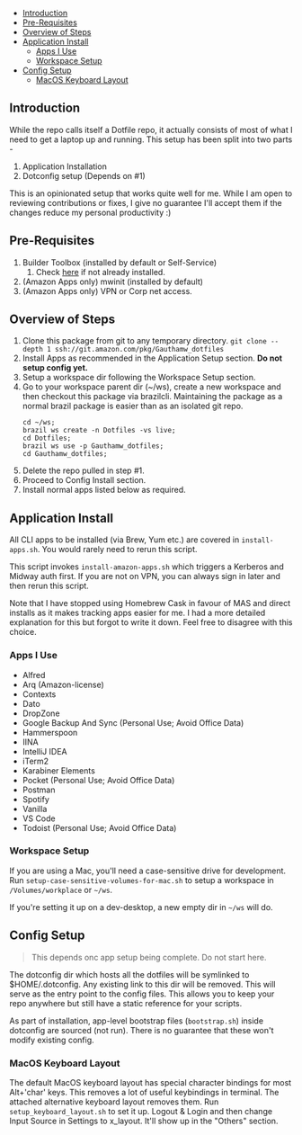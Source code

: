 - [Introduction](#introduction)
- [Pre-Requisites](#pre-requisites)
- [Overview of Steps](#overview-of-steps)
- [Application Install](#application-install)
  - [Apps I Use](#apps-i-use)
  - [Workspace Setup](#workspace-setup)
- [Config Setup](#config-setup)
  - [MacOS Keyboard Layout](#macos-keyboard-layout)

## Introduction
While the repo calls itself a Dotfile repo, it actually consists of most of what I need to get a laptop up and running. This setup has been split into two parts -
1. Application Installation
2. Dotconfig setup (Depends on #1)

This is an opinionated setup that works quite well for me. While I am open to reviewing contributions or fixes, I give no guarantee I'll accept them if the changes reduce my personal productivity :)

## Pre-Requisites
1. Builder Toolbox (installed by default or Self-Service)
   1. Check [here](https://builderhub.corp.amazon.com/docs/builder-toolbox/user-guide/getting-started.html) if not already installed.
2. (Amazon Apps only) mwinit (installed by default)
3. (Amazon Apps only) VPN or Corp net access.

## Overview of Steps
1. Clone this package from git to any temporary directory. `git clone --depth 1 ssh://git.amazon.com/pkg/Gauthamw_dotfiles`
2. Install Apps as recommended in the Application Setup section. **Do not setup config yet.**
3. Setup a workspace dir following the Workspace Setup section.
4. Go to your workspace parent dir (~/ws), create a new workspace and then checkout this package via brazilcli. Maintaining the package as a normal brazil package is easier than as an isolated git repo.
    ```
    cd ~/ws;
    brazil ws create -n Dotfiles -vs live;
    cd Dotfiles;
    brazil ws use -p Gauthamw_dotfiles;
    cd Gauthamw_dotfiles;
    ```
5. Delete the repo pulled in step #1.
6. Proceed to Config Install section.
7. Install normal apps listed below as required.

## Application Install
All CLI apps to be installed (via Brew, Yum etc.) are covered in `install-apps.sh`. You would rarely need to rerun this script.

This script invokes `install-amazon-apps.sh` which triggers a Kerberos and Midway auth first. If you are not on VPN, you can always sign in later and then rerun this script.

Note that I have stopped using Homebrew Cask in favour of MAS and direct installs as it makes tracking apps easier for me. I had a more detailed explanation for this but forgot to write it down. Feel free to disagree with this choice.

### Apps I Use
- Alfred
- Arq (Amazon-license)
- Contexts
- Dato
- DropZone
- Google Backup And Sync (Personal Use; Avoid Office Data)
- Hammerspoon
- IINA
- IntelliJ IDEA
- iTerm2
- Karabiner Elements
- Pocket (Personal Use; Avoid Office Data)
- Postman
- Spotify
- Vanilla
- VS Code
- Todoist (Personal Use; Avoid Office Data)

### Workspace Setup
If you are using a Mac, you'll need a case-sensitive drive for development. Run `setup-case-sensitive-volumes-for-mac.sh` to setup a workspace in `/Volumes/workplace` or `~/ws`.

If you're setting it up on a dev-desktop, a new empty dir in `~/ws` will do.

## Config Setup
> This depends onc app setup being complete. Do not start here.

The dotconfig dir which hosts all the dotfiles will be symlinked to $HOME/.dotconfig. Any existing link to this dir will be removed. This will serve as the entry point to the config files. This allows you to keep your repo anywhere but still have a static reference for your scripts.

As part of installation, app-level bootstrap files (`bootstrap.sh`) inside dotconfig are sourced (not run). There is no guarantee that these won't modify existing config.

### MacOS Keyboard Layout
The default MacOS keyboard layout has special character bindings for most Alt+'char' keys. This removes a lot of useful keybindings in terminal. The attached alternative keyboard layout removes them. Run `setup_keyboard_layout.sh` to set it up. Logout & Login and then change Input Source in Settings to x_layout. It'll show up in the "Others" section.
